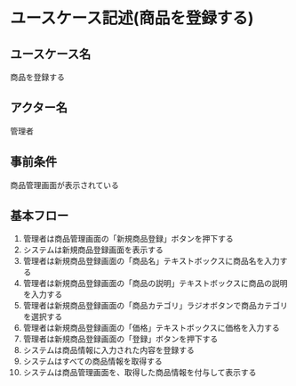 # ユースケース記述(商品を登録する)

## ユースケース名

商品を登録する

## アクター名

管理者

## 事前条件

商品管理画面が表示されている

## 基本フロー

1. 管理者は商品管理画面の「新規商品登録」ボタンを押下する
1. システムは新規商品登録画面を表示する
1. 管理者は新規商品登録画面の「商品名」テキストボックスに商品名を入力する
1. 管理者は新規商品登録画面の「商品の説明」テキストボックスに商品の説明を入力する
1. 管理者は新規商品登録画面の「商品カテゴリ」ラジオボタンで商品カテゴリを選択する
1. 管理者は新規商品登録画面の「価格」テキストボックスに価格を入力する
1. 管理者は新規商品登録画面の「登録」ボタンを押下する
1. システムは商品情報に入力された内容を登録する
1. システムはすべての商品情報を取得する
1. システムは商品管理画面を、取得した商品情報を付与して表示する
